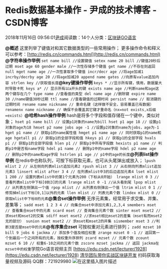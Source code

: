 
# Redis数据基本操作 - 尹成的技术博客 - CSDN博客

2018年11月16日 09:56:01[尹成](https://me.csdn.net/yincheng01)阅读数：14个人分类：[区块链](https://blog.csdn.net/yincheng01/article/category/7618299)[GO语言](https://blog.csdn.net/yincheng01/article/category/7679307)[](https://blog.csdn.net/yincheng01/article/category/7618299)



**@概述**
这里列举了键值对和其它数据类型的一些常用操作；
更多操作命令和释义可以参考：[http://redis.cn/commands.html](http://redis.cn/commands.html)
**@字符串操作举例**
`set name bill //设置键值
setex name 20 bill //键值20秒后过期
mset age 60 gender male //一次性存储多个键值
get name //不存在则返回null
mget name age //一次性拿取多个键值
incr/decr age //将age加减1
incrby/decrby age 20 //将age加减20
append name gates //向原有value追加内容
strlen key //获取值长度`**@key键操作举例**
`keys * //显示所有键，慎用，数据量大时导致卡死
keys a* // 显示所有以a开头的键
exists name age //判断name和age这两个键存在几个
type name //查看值的类型
del name age //删除键
expire name 30 //name键值30秒过期
ttl name //查看键值的过期时间
persist name // 取消键的过期时间
rename name nickname // 重命名键（这样做不安全，容易覆盖已有数据）
renamenx name nickname // 确保不会覆盖其它键才重命名（nx=not exists,x后缀=exists）`**@哈希hash操作举例**
hash是将多个字段和值存储在一个键中，类似对象；
`hset p1 name bill // 设置p1对象的name为bill
hset p1 age 18 // 设置p1对象的age为18
hmset p2 name jobs age -1 //设置p2对象的name为jobs，age为-1
hget p1 name // 获取p1的name属性值
hmget p1 name age // 同时获取p1的name和age
hgetall p1 // 获取p1的全部字段和值
hkeys p1 // 获取p1的全部字段
hvals p1 // 获取p1的全部字段值
hlen p1 // 获取p1中所有字段数
hexists p1 name // 判断p1中是否有name字段
hdel p1 name // 删除p1中的name字段
hdel p2 name age // 删除p2中的name和age字段
hstrlen p1 age // p1中的age的长度`**@列表list操作举例**
在redis中也称队列，可按下标获取元素，也可从头尾弹出或放入；
`lpush mlist 2 // 从左侧向列表mlist追加元素2
rpush mlist 3 // 从右侧向列表mlist追加元素3
linsert mlist after 3 4 // 在列表mlist中3的后边追加元素4
lset mlist 1 200 // 设置列表mlist中的第1个元素为200（下标从0开始）
lrange mlist 0 3 // 查看列表mlist中下标[0到3]的元素
lrange mlist 0 -1 //从头看到尾
lpop mlist // 从列表左侧弹出一个值
rpop mlist // 从列表右侧弹出一个值
ltrim mlist 0 1 // 修剪掉mlist下标[0,1]以外的元素
llen mlist // 列表元素个数
lindex mlist 0 // 获取mlist中下标0的元素`**@集合set操作举例**
无序元素集，经常用于求交集、并集、差集等；
`sadd mset 1 2 3 4 // 向集合mset中添加元素1,2,3,4
smembers mset // 查看集合mset中的元素
scard mset // 查询集合元素个数
sinter mset mset2 //求mset和mset2的交集
sdiff mset mset2 //求mset相比mset2的差集（mset有而mset2无的部分）
sunion mset mset2 // 求mset和mset2的并集
sismember mset 3 //判断3是否是mset中的元素`**@有序集合zset**
可按权重对元素进行排列；
`zadd mzset 10 bill 9 jobs 6 jackma // 添加多个值及相应权重
zrange mzset 0 -1 // 返回第一个到最后一个之间所有的元素，按权重升序排列
zcard mzset // 元素个数
zcount mzset 6 10 // 权重6-10之间的元素个数
zscore mzset jackma // 返回 jackma在mzset中的权重`学院Go语言视频主页
[https://edu.csdn.net/lecturer/1928](https://edu.csdn.net/lecturer/1928)
[清华团队带你实战区块链开发](https://ke.qq.com/course/344443?tuin=3d17195d)
扫码获取海量视频及源码   QQ群：721929980
![在这里插入图片描述](https://img-blog.csdnimg.cn/20181116092700978.png?x-oss-process=image/watermark,type_ZmFuZ3poZW5naGVpdGk,shadow_10,text_aHR0cHM6Ly9ibG9nLmNzZG4ubmV0L3lpbmNoZW5nMDE=,size_16,color_FFFFFF,t_70)


